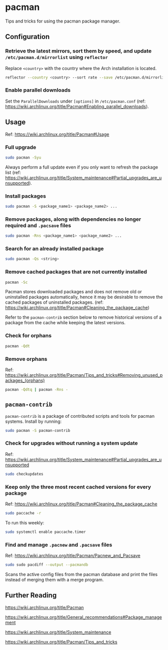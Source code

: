 # pacman

Tips and tricks for using the pacman package manager.



## Configuration

### Retrieve the latest mirrors, sort them by speed, and update `/etc/pacman.d/mirrorlist` using `reflector`

Replace `<country>` with the country where the Arch installation is located.

```sh
reflector --country <country> --sort rate --save /etc/pacman.d/mirrorlist
```

### Enable parallel downloads

Set the `ParallelDownloads` under `[options]` in `/etc/pacman.conf` (ref: https://wiki.archlinux.org/title/Pacman#Enabling_parallel_downloads).



## Usage

Ref: https://wiki.archlinux.org/title/Pacman#Usage

### Full upgrade

```sh
sudo pacman -Syu
```

Always perform a full update even if you only want to refresh the package list (ref: https://wiki.archlinux.org/title/System_maintenance#Partial_upgrades_are_unsupported).

### Install packages

```sh
sudo pacman -S <package_name1> <package_name2> ...
```

### Remove packages, along with dependencies no longer required and `.pacsave` files

```sh
sudo pacman -Rns <package_name1> <package_name2> ...
```

### Search for an already installed package

```sh
sudo pacman -Qs <string>
```

### Remove cached packages that are not currently installed

```sh
pacman -Sc
```

Pacman stores downloaded packages and does not remove old or uninstalled packages automatically, hence it may be desirable to remove the cached packages of uninstalled packages. (ref: https://wiki.archlinux.org/title/Pacman#Cleaning_the_package_cache)

Refer to the `pacman-contrib` section below to remove historical versions of a package from the cache while keeping the latest versions.

### Check for orphans

```sh
pacman -Qdt
```

### Remove orphans

Ref: https://wiki.archlinux.org/title/Pacman/Tips_and_tricks#Removing_unused_packages_(orphans)

```sh
pacman -Qdtq | pacman -Rns -
```



## `pacman-contrib`

`pacman-contrib` is a package of contributed scripts and tools for pacman systems. Install by running:

```sh
sudo pacman -S pacman-contrib
```

### Check for upgrades without running a system update

Ref: https://wiki.archlinux.org/title/System_maintenance#Partial_upgrades_are_unsupported

```sh
sudo checkupdates
```

### Keep only the three most recent cached versions for every package

Ref: https://wiki.archlinux.org/title/Pacman#Cleaning_the_package_cache

```sh
sudo paccache -r
```

To run this weekly:

```sh
sudo systemctl enable paccache.timer
```

### Find and manage `.pacnew` and `.pacsave` files

Ref: https://wiki.archlinux.org/title/Pacman/Pacnew_and_Pacsave

```sh
sudo sudo pacdiff --output --pacmandb
```

Scans the active config files from the pacman database and print the files instead of merging them with a merge program.



## Further Reading

https://wiki.archlinux.org/title/Pacman

https://wiki.archlinux.org/title/General_recommendations#Package_management

https://wiki.archlinux.org/title/System_maintenance

https://wiki.archlinux.org/title/Pacman/Tips_and_tricks
